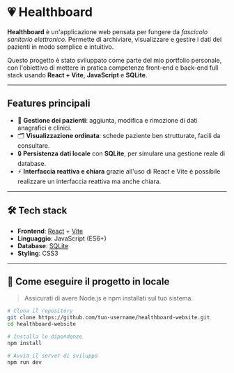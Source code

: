 # 💗 Healthboard

**Healthboard** è un'applicazione web pensata per fungere da *fascicolo sanitario elettronico*. Permette di archiviare, visualizzare e gestire i dati dei pazienti in modo semplice e intuitivo.

Questo progetto è stato sviluppato come parte del mio portfolio personale, con l'obiettivo di mettere in pratica competenze front-end e back-end full stack usando **React + Vite**, **JavaScript** e **SQLite**.

---

## Features principali

- 👤 **Gestione dei pazienti**: aggiunta, modifica e rimozione di dati anagrafici e clinici.
- 🗂️ **Visualizzazione ordinata**: schede paziente ben strutturate, facili da consultare.
- 🔒 **Persistenza dati locale** con **SQLite**, per simulare una gestione reale di database.
- ⚡ **Interfaccia reattiva e chiara** grazie all'uso di React e Vite è possibile realizzare un interfaccia reattiva ma anche chiara.

---

## 🛠️ Tech stack

- **Frontend**: [React](https://reactjs.org/) + [Vite](https://vitejs.dev/)
- **Linguaggio**: JavaScript (ES6+)
- **Database**: [SQLite](https://www.sqlite.org/)
- **Styling**: CSS3 
---

## 🧰 Come eseguire il progetto in locale

> Assicurati di avere Node.js e npm installati sul tuo sistema.

```bash
# Clona il repository
git clone https://github.com/tuo-username/healthboard-website.git
cd healthboard-website

# Installa le dipendenze
npm install

# Avvia il server di sviluppo
npm run dev
```
